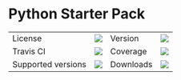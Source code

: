 # Python Starter Pack

<table>
    <tr>
        <td>License</td>
        <td><img src='https://img.shields.io/pypi/l/python-starter-pack.svg'></td>
        <td>Version</td>
        <td><img src='https://img.shields.io/pypi/v/python-starter-pack.svg'></td>
    </tr>
    <tr>
        <td>Travis CI</td>
        <td><img src='https://travis-ci.org/apiad/python-starter-pack.svg?branch=staging'></td>
        <td>Coverage</td>
        <td><img src='https://codecov.io/gh/apiad/python-starter-pack/branch/staging/graph/badge.svg'></td>
    </tr>
    <tr>
        <td>Supported versions</td>
        <td><img src='https://img.shields.io/pypi/pyversions/python-starter-pack.svg'></td>
        <td>Downloads</td>
        <td><img src='https://img.shields.io/pypi/dm/python-starter-pack.svg'></td>
    </tr>
</table>
